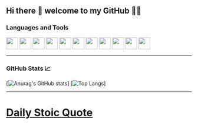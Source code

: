 ## Hi there 👋 welcome to my GitHub 👨‍💻

### Languages and Tools
  <div>
    <img height="32" width="32" src="https://cdn.simpleicons.org/github/white" />
    <img height="32" width="32" src="https://cdn.simpleicons.org/git/white" />
    <img height="32" width="32" src="https://cdn.simpleicons.org/javascript/white" />
    <img height="32" width="32" src="https://cdn.simpleicons.org/react/white" />
    <img height="32" width="32" src="https://cdn.simpleicons.org/node.js/white" />
    <img height="32" width="32" src="https://cdn.simpleicons.org/express/white" />
    <img height="32" width="32" src="https://cdn.simpleicons.org/amazonaws/white" />
    <img height="32" width="32" src="https://cdn.simpleicons.org/c++/white" />
    <img height="32" width="32" src="https://cdn.simpleicons.org/csharp/white" />
    <img height="32" width="32" src="https://cdn.simpleicons.org/python/white" />
    <img height="32" width="32" src="https://cdn.simpleicons.org/kalilinux/white" />
  </div>

---
### GitHub Stats 📈
[![Anurag's GitHub stats](https://github-readme-stats.vercel.app/api?username=erlisi&theme=dark&show_icons=true&count_private=true)]
[![Top Langs](https://github-readme-stats.vercel.app/api/top-langs/?username=erlisi&theme=dark&layout=donut&langs_count=8&hide=html,css,shaderlab&count_private=true)]

---
# [Daily Stoic Quote](https://stoic-quotes.com)
